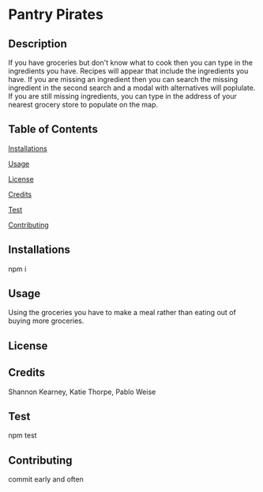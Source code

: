 
# Pantry Pirates
## Description

If you have groceries but don't know what to cook then you can type in the ingredients you have. Recipes will appear that include the ingredients you have. If you are missing an ingredient then you can search the missing ingredient in the second search and a modal with alternatives will poplulate. If you are still missing ingredients, you can type in the address of your nearest grocery store to populate on the map.

## Table of Contents

[Installations](#Installations)

[Usage](#Usage)

[License](#License)

[Credits](#Credits)

[Test](#Test)

[Contributing](#Contributing)

## Installations

npm i
## Usage

Using the groceries you have to make a meal rather than eating out of buying more groceries.
## License

## Credits

Shannon Kearney, Katie Thorpe, Pablo Weise
## Test

npm test
## Contributing

commit early and often
